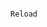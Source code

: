                                                                               Reload
                                                                              
                                                          
